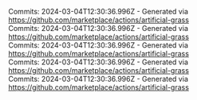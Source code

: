 Commits: 2024-03-04T12:30:36.996Z - Generated via https://github.com/marketplace/actions/artificial-grass
<br>
Commits: 2024-03-04T12:30:36.996Z - Generated via https://github.com/marketplace/actions/artificial-grass
<br>
Commits: 2024-03-04T12:30:36.996Z - Generated via https://github.com/marketplace/actions/artificial-grass
<br>
Commits: 2024-03-04T12:30:36.996Z - Generated via https://github.com/marketplace/actions/artificial-grass
<br>
Commits: 2024-03-04T12:30:36.996Z - Generated via https://github.com/marketplace/actions/artificial-grass
<br>
